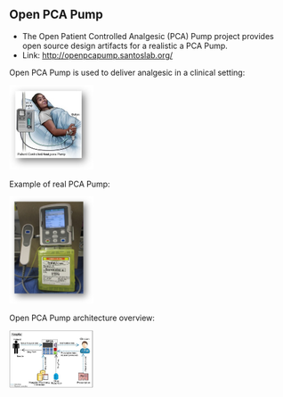 ## Open PCA Pump

- The Open Patient Controlled Analgesic (PCA) Pump project provides open source design artifacts
for a realistic a PCA Pump. 
- Link: http://openpcapump.santoslab.org/

Open PCA Pump is used to deliver analgesic in a clinical setting:

<img src="Imagem1.jpg" width=30%>

Example of real PCA Pump:

<img src="Imagem2.jpg" width=30%>

Open PCA Pump architecture overview:

<img src="Imagem3.jpg" width=30%>

